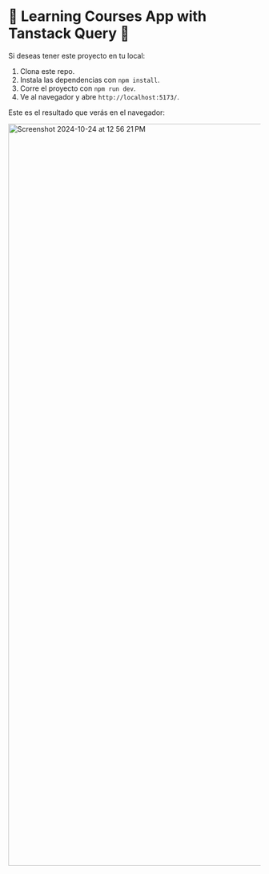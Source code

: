 # 🌱 Learning Courses App with Tanstack Query 🌿

Si deseas tener este proyecto en tu local:

1. Clona este repo.
2. Instala las dependencias con `npm install`.
3. Corre el proyecto con `npm run dev`.
4. Ve al navegador y abre `http://localhost:5173/`.

Este es el resultado que verás en el navegador:

<img width="1478" alt="Screenshot 2024-10-24 at 12 56 21 PM" src="https://github.com/user-attachments/assets/4fa8072d-d874-429e-a581-48f23dc41546">
